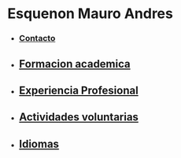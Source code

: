 # Esquenon Mauro Andres

* ### [Contacto](#contacto)
* ## [Formacion academica](#formacion-academica)
* ## [Experiencia Profesional](#experiencia-profesional)
* ## [Actividades voluntarias](#actividades-voluntarias)
* ## [Idiomas](#idiomas)





